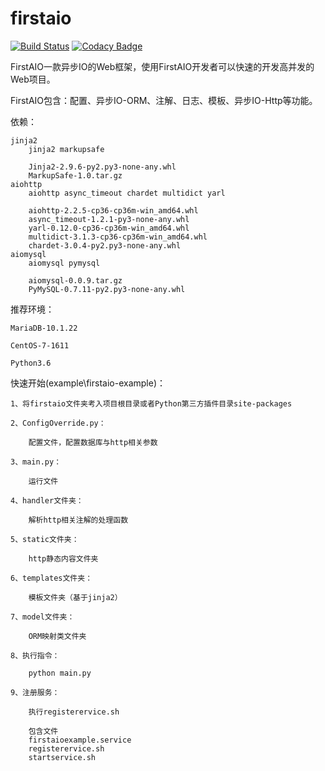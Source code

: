 # firstaio

[![Build Status](https://travis-ci.org/dianbaer/firstaio.svg?branch=master)](https://travis-ci.org/dianbaer/firstaio)
[![Codacy Badge](https://api.codacy.com/project/badge/Grade/41a11f5cfb4246f4bbe7937274f53ccd)](https://www.codacy.com/app/232365732/firstaio?utm_source=github.com&amp;utm_medium=referral&amp;utm_content=dianbaer/firstaio&amp;utm_campaign=Badge_Grade)

FirstAIO一款异步IO的Web框架，使用FirstAIO开发者可以快速的开发高并发的Web项目。

FirstAIO包含：配置、异步IO-ORM、注解、日志、模板、异步IO-Http等功能。


依赖：

	jinja2
		jinja2 markupsafe
		
		Jinja2-2.9.6-py2.py3-none-any.whl
		MarkupSafe-1.0.tar.gz
	aiohttp
		aiohttp async_timeout chardet multidict yarl
		
		aiohttp-2.2.5-cp36-cp36m-win_amd64.whl
		async_timeout-1.2.1-py3-none-any.whl
		yarl-0.12.0-cp36-cp36m-win_amd64.whl
		multidict-3.1.3-cp36-cp36m-win_amd64.whl
		chardet-3.0.4-py2.py3-none-any.whl
	aiomysql
		aiomysql pymysql
		
		aiomysql-0.0.9.tar.gz
		PyMySQL-0.7.11-py2.py3-none-any.whl
	

推荐环境：

	MariaDB-10.1.22

	CentOS-7-1611
	
	Python3.6


快速开始(example\firstaio-example)：

	1、将firstaio文件夹考入项目根目录或者Python第三方插件目录site-packages
	
	2、ConfigOverride.py：

		配置文件，配置数据库与http相关参数

	3、main.py：

		运行文件
		
	4、handler文件夹：

		解析http相关注解的处理函数
		
	5、static文件夹：
		
		http静态内容文件夹
		
	6、templates文件夹：

		模板文件夹（基于jinja2）
		
	7、model文件夹：

		ORM映射类文件夹

	8、执行指令：

		python main.py
	
	9、注册服务：
		
		执行registerervice.sh
		
		包含文件
		firstaioexample.service
		registerervice.sh
		startservice.sh
	
